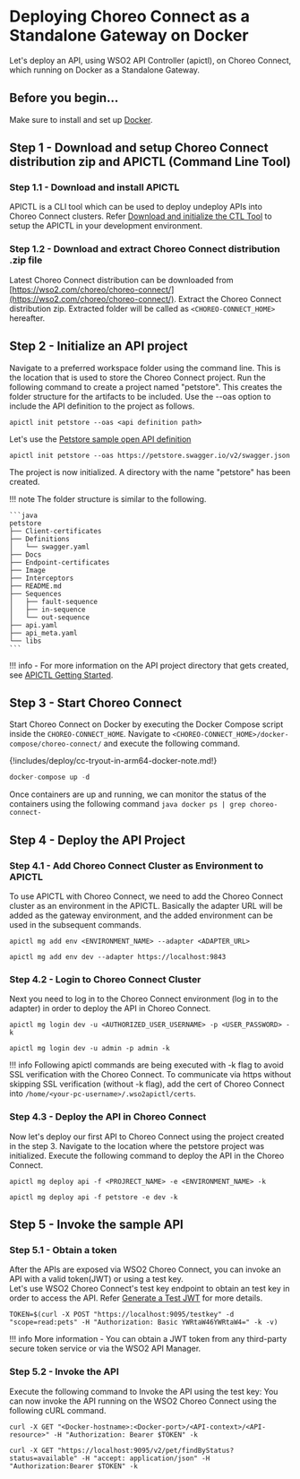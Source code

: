 # Deploying Choreo Connect as a Standalone Gateway on Docker

Let's deploy an API, using WSO2 API Controller (apictl), on Choreo Connect, which running on Docker as a Standalone Gateway.

## Before you begin...

Make sure to install and set up [Docker](https://www.docker.com).

## Step 1 - Download and setup Choreo Connect distribution zip and APICTL (Command Line Tool)

### Step 1.1 - Download and install APICTL

APICTL is a CLI tool which can be used to deploy undeploy APIs into Choreo Connect clusters.
Refer [Download and initialize the CTL Tool]({{base_path}}/install-and-setup/setup/api-controller/getting-started-with-wso2-api-controller/#download-and-initialize-the-ctl-tool)
to setup the APICTL in your development environment.

### Step 1.2 - Download and extract Choreo Connect distribution .zip file

Latest Choreo Connect distribution can be downloaded from [https://wso2.com/choreo/choreo-connect/](https://wso2.com/choreo/choreo-connect/).
Extract the Choreo Connect distribution zip. Extracted folder will be called as `<CHOREO-CONNECT_HOME>` hereafter.

## Step 2 - Initialize an API project

Navigate to a preferred workspace folder using the command line. This is the location that is used to store the Choreo Connect project.
Run the following command to create a project named "petstore". This creates the folder structure for the artifacts to be included. Use the --oas option to include the API definition to the project as follows.

```shell
apictl init petstore --oas <api definition path>
```

Let's use the [Petstore sample open API definition](https://petstore.swagger.io/)

```shell
apictl init petstore --oas https://petstore.swagger.io/v2/swagger.json
```

The project is now initialized. A directory with the name "petstore" has been created.

!!! note
        The folder structure is similar to the following.

    ```java
    petstore
    ├── Client-certificates
    ├── Definitions
    │   └── swagger.yaml
    ├── Docs
    ├── Endpoint-certificates
    ├── Image
    ├── Interceptors
    ├── README.md
    ├── Sequences
    │   ├── fault-sequence
    │   ├── in-sequence
    │   └── out-sequence
    ├── api.yaml
    ├── api_meta.yaml
    └── libs
    ```

!!! info
    -   For more information on the API project directory that gets created, see [APICTL Getting Started]({{base_path}}/install-and-setup/setup/api-controller/getting-started-with-wso2-api-controller).

## Step 3 - Start Choreo Connect

Start Choreo Connect on Docker by executing the Docker Compose script inside the `CHOREO-CONNECT_HOME`. Navigate to `<CHOREO-CONNECT_HOME>/docker-compose/choreo-connect/` and execute the following command.

{!includes/deploy/cc-tryout-in-arm64-docker-note.md!}

``` java
docker-compose up -d
```

Once containers are up and running, we can monitor the status of the containers using the following command
    ``` java
    docker ps | grep choreo-connect-
    ```

## Step 4 - Deploy the API Project

### Step 4.1 - Add Choreo Connect Cluster as Environment to APICTL

To use APICTL with Choreo Connect, we need to add the Choreo Connect cluster as an environment in the APICTL.
Basically the adapter URL will be added as the gateway environment, and the added environment can be used in the subsequent commands.

``` shell tab="Format"
apictl mg add env <ENVIRONMENT_NAME> --adapter <ADAPTER_URL>
```

``` shell tab="Example"
apictl mg add env dev --adapter https://localhost:9843
```

### Step 4.2 - Login to Choreo Connect Cluster

Next you need to log in to the Choreo Connect environment (log in to the adapter) in order to deploy the API in Choreo Connect.

``` shell tab="Format"
apictl mg login dev -u <AUTHORIZED_USER_USERNAME> -p <USER_PASSWORD> -k
```

``` shell tab="Example"
apictl mg login dev -u admin -p admin -k
```

!!! info
    Following apictl commands are being executed with -k flag to avoid SSL verification with the Choreo Connect.
    To communicate via https without skipping SSL verification (without -k flag), add the cert of Choreo Connect into `/home/<your-pc-username>/.wso2apictl/certs`.

### Step 4.3 - Deploy the API in Choreo Connect

Now let's deploy our first API to Choreo Connect using the project created in the step 3.
   Navigate to the location where the petstore project was initialized. Execute the following command to deploy the API in the Choreo Connect.

``` shell tab="Format"
apictl mg deploy api -f <PROJRECT_NAME> -e <ENVIRONMENT_NAME> -k
```

``` shell tab="Example"
apictl mg deploy api -f petstore -e dev -k
```

## Step 5 - Invoke the sample API

### Step 5.1 - Obtain a token

After the APIs are exposed via WSO2 Choreo Connect, you can invoke an API with a valid token(JWT) or using a test key.  
Let's use WSO2 Choreo Connect's test key endpoint to obtain an test key in order to access the API. Refer [Generate a Test JWT]({{base_path}}/deploy-and-publish/deploy-on-gateway/choreo-connect/security/generate-a-test-jwt) for more details.

``` shell tab="Sample Token"
TOKEN=$(curl -X POST "https://localhost:9095/testkey" -d "scope=read:pets" -H "Authorization: Basic YWRtaW46YWRtaW4=" -k -v)
```

!!! info
    More information
    -   You can obtain a JWT token from any third-party secure token service or via the WSO2 API Manager.

### Step 5.2 - Invoke the API

Execute the following command to Invoke the API using the test key: You can now invoke the API running on the WSO2 Choreo Connect using the following cURL command.

``` shell tab="Format"
curl -X GET "<Docker-hostname>:<Docker-port>/<API-context>/<API-resource>" -H "Authorization: Bearer $TOKEN" -k
```

``` shell tab="Example"
curl -X GET "https://localhost:9095/v2/pet/findByStatus?status=available" -H "accept: application/json" -H "Authorization:Bearer $TOKEN" -k
```
